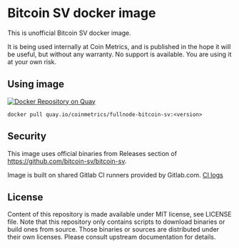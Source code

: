 # Bitcoin SV docker image

This is unofficial Bitcoin SV docker image.

It is being used internally at Coin Metrics, and is published in the hope it will be useful, but without any warranty. No support is available. You are using it at your own risk.

## Using image

[![Docker Repository on Quay](https://quay.io/repository/coinmetrics/fullnode-bitcoin-sv/status "Docker Repository on Quay")](https://quay.io/repository/coinmetrics/fullnode-bitcoin-sv)

```
docker pull quay.io/coinmetrics/fullnode-bitcoin-sv:<version>
```

## Security

This image uses official binaries from Releases section of https://github.com/bitcoin-sv/bitcoin-sv.

Image is built on shared Gitlab CI runners provided by Gitlab.com. [CI logs](https://gitlab.com/coinmetrics/fullnodes/bitcoin-sv/pipelines)

## License

Content of this repository is made available under MIT license, see LICENSE file.
Note that this repository only contains scripts to download binaries or build ones from source.
Those binaries or sources are distributed under their own licenses.
Please consult upstream documentation for details.

